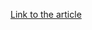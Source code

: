 [Link to the article](https://welivesecurity.com/2023/02/23/winordll64-backdoor-vast-lazarus-arsenal/)
